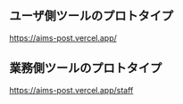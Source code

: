 
## ユーザ側ツールのプロトタイプ
https://aims-post.vercel.app/

## 業務側ツールのプロトタイプ　
https://aims-post.vercel.app/staff

